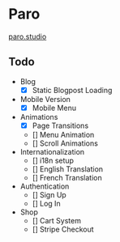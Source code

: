 # Paro

[paro.studio](https://paro.studio)

## Todo

-   Blog
    -   [x] Static Blogpost Loading
-   Mobile Version
    -   [x] Mobile Menu
-   Animations
    -   [x] Page Transitions
    -   [] Menu Animation
    -   [] Scroll Animations
-   Internationalization
    -   [] i18n setup
    -   [] English Translation
    -   [] French Translation
-   Authentication
    -   [] Sign Up
    -   [] Log In
-   Shop
    -   [] Cart System
    -   [] Stripe Checkout
